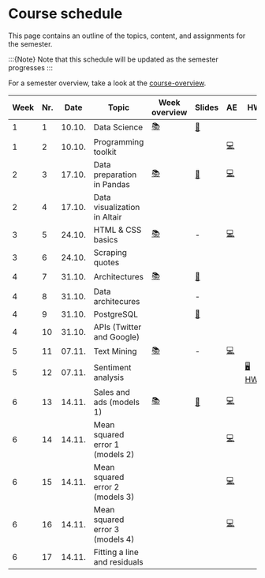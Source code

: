# Course schedule

This page contains an outline of the topics, content, and assignments for the semester. 

:::{Note}
Note that this schedule will be updated as the semester progresses
:::

For a semester overview, take a look at the [course-overview](../docs/course-overview.md). 

|	Week	|	Nr.	|	Date	|	Topic	|	Week overview	|	Slides	|	AE	|	HW	|	Exam	|	
|	---	|	---	|	---	|	---	|	---	|	---	|	---	|	---	|	---	|	
|	1	|	1	|	10.10.	|	Data Science	|	[📚](../weeks/week1.md)	|	[📑](https://drive.google.com/file/d/1-MhFzAXL9l0z1381-DaqW63GFWsw_epQ/view?usp=sharing)	|		|		|		|	
|	1	|	2	|	10.10.	|	Programming toolkit	|		|		|	[💻](../weeks/week1.md)	|		|		|	
|	2	|	3	|	17.10.	|	Data preparation in Pandas	|	[📚](../weeks/week2.md)	|	[📑](https://drive.google.com/file/d/1-P-0r1sXlAoEj1CpGKu2JoFQg_0aICR-/view?usp=sharing)	|	[💻](../weeks/week2.md)	|		|		|	
|	2	|	4	|	17.10.	|	Data visualization in Altair	|		|		|		|		|		|	
|	3	|	5	|	24.10.	|	HTML & CSS basics	|	[📚](../weeks/week3.md)	|	 - 	|	[💻](../weeks/week3.md)	|		|		|	
|	3	|	6	|	24.10.	|	Scraping quotes	|		|		|		|		|		|	
|	4	|	7	|	31.10.	|	Architectures	|	[📚](../weeks/week4.md)	|	[📑](https://drive.google.com/file/d/1-kn1zRRwU_aXHCkATjUwnn0KfjQ2u6kY/view?usp=sharing)	|		|		|		|	
|	4	|	8	|	31.10.	|	Data architecures	|		|	 - 	|		|		|		|	
|	4	|	9	|	31.10.	|	PostgreSQL	|		|	[📑](https://drive.google.com/file/d/1-ZfUfZ671sAIsGPhKhvPfG9_mpgOXuro/view?usp=sharing)	|		|		|		|	
|	4	|	10	|	31.10.	|	APIs (Twitter and Google)	|		|		|		|		|		|	
|	5	|	11	|	07.11.	|	Text Mining	|	[📚](../weeks/week5.md)	|	 - 	|	[💻](../weeks/week5.md)	|		|		|	
|	5	|	12	|	07.11.	|	Sentiment analysis	|		|		|		|	[🖥 HW1](https://e-learning.hdm-stuttgart.de/moodle/mod/page/view.php?id=267036)	|		|	
|	6	|	13	|	14.11.	|	Sales and ads (models 1)	|	[📚](../weeks/week6.md)	|	[📑](https://drive.google.com/file/d/1-ZfUfZ671sAIsGPhKhvPfG9_mpgOXuro/view?usp=sharing)	|	[💻](../weeks/week6.md)	|		|		|	
|	6	|	14	|	14.11.	|	Mean squared error 1 (models 2)	|		|		|	[💻](../weeks/week6.md)	|		|		|	
|	6	|	15	|	14.11.	|	Mean squared error 2 (models 3)	|		|		|	[💻](../weeks/week6.md)	|		|		|	
|	6	|	16	|	14.11.	|	Mean squared error 3 (models 4)	|		|		|	[💻](../weeks/week6.md)	|		|		|	
|	6	|	17	|	14.11.	|	Fitting a line and residuals	|		|		|		|		|		|	